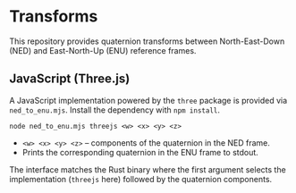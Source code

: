 # Transforms

This repository provides quaternion transforms between North-East-Down (NED) and East-North-Up (ENU) reference frames.

## JavaScript (Three.js)

A JavaScript implementation powered by the `three` package is provided via `ned_to_enu.mjs`. Install the dependency with `npm install`.

```
node ned_to_enu.mjs threejs <w> <x> <y> <z>
```

- `<w> <x> <y> <z>` – components of the quaternion in the NED frame.
- Prints the corresponding quaternion in the ENU frame to stdout.

The interface matches the Rust binary where the first argument selects the implementation (`threejs` here) followed by the quaternion components.

